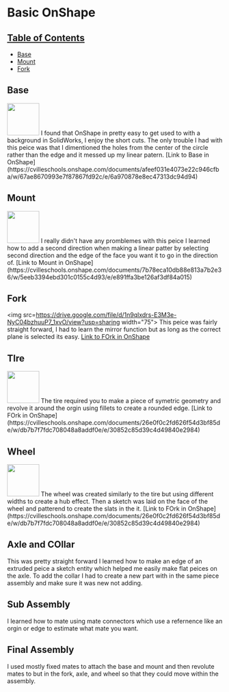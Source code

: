 # Basic OnShape

## [Table of Contents](#table-of-contents)
* [Base](#Base)
* [Mount](#Mount)
* [Fork](#Fork)

## Base
<img src="media/octocat.jpg" width="75">
I found that OnShape in pretty easy to get used to with a background in SolidWorks, I enjoy the short cuts. The only trouble I had with this peice was that I dimentioned the holes from the center of the circle rather than the edge and it messed up my linear patern.
[Link to Base in OnShape](https://cvilleschools.onshape.com/documents/afeef031e4073e22c946cfba/w/67ae8670993e7f87867fd92c/e/6a970878e8ec47313dc94d94)

## Mount 
<img src="media/octocat.jpg" width="75">
I really didn't have any promblemes with this peice I learned how to add a second direction when making a linear patter by selecting second direction and the edge of the face you want it to go in the direction of. 
[Link to Mount in OnShape](https://cvilleschools.onshape.com/documents/7b78eca10db88e813a7b2e36/w/5eeb3394ebd301c0155c4d93/e/e891ffa3be126af3df84a015)

## Fork 
<img src=https://drive.google.com/file/d/1n9qlxdrs-E3M3e-NyC04bzhuuP7_1xvO/view?usp=sharing width="75">
This peice was fairly straight forward, I had to learn the mirror function but as long as the correct plane is selected its easy. 
[Link to FOrk in OnShape](https://cvilleschools.onshape.com/documents/26e0f0c2fd626f54d3bf85de/w/db7b7f7fdc708048a8addf0e/e/30852c85d39c4d49840e2984)

## TIre 
<img src="Screenshot 2020-09-23 at 4.24.02 PM.jpg" width="75">
The tire required you to make a piece of symetric geometry and revolve it around the orgin using fillets to create a rounded edge. 
[Link to FOrk in OnShape](https://cvilleschools.onshape.com/documents/26e0f0c2fd626f54d3bf85de/w/db7b7f7fdc708048a8addf0e/e/30852c85d39c4d49840e2984)

## Wheel
<img src="Screenshot 2020-09-23 at 4.24.02 PM.jpg" width="75">
The wheel was created similarly to the tire but using different widths to create a hub effect. Then a sketch was laid on the face of the wheel and patterend to create the slats in the it. 
[Link to FOrk in OnShape](https://cvilleschools.onshape.com/documents/26e0f0c2fd626f54d3bf85de/w/db7b7f7fdc708048a8addf0e/e/30852c85d39c4d49840e2984)

## Axle and COllar
This was pretty straight forward I learned how to make an edge of an extruded peice a sketch entity which helped me easily make flat peices on the axle. To add the collar I had to create a new part with in the same piece assembly and make sure it was new not adding. 

## Sub Assembly 

I learned how to mate using mate connectors which use a refernence like an orgin or edge to estimate what mate you want. 

## Final Assembly 

I used mostly fixed mates to attach the base and mount and then revolute mates to but in the fork, axle, and wheel so that they could move within the assembly. 


